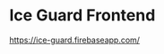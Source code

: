 <h1>Ice Guard Frontend</h1>
<p><a href="https://ice-guard.firebaseapp.com/">https://ice-guard.firebaseapp.com/</a></p>
